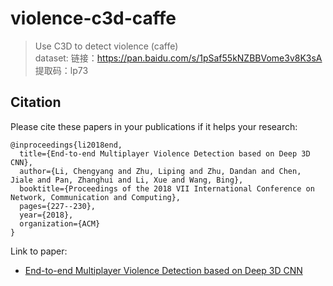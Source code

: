# violence-c3d-caffe
> Use C3D to detect violence (caffe)   
> dataset: 链接：https://pan.baidu.com/s/1pSaf55kNZBBVome3v8K3sA 提取码：lp73 

## Citation
Please cite these papers in your publications if it helps your research:
```
@inproceedings{li2018end,
  title={End-to-end Multiplayer Violence Detection based on Deep 3D CNN},
  author={Li, Chengyang and Zhu, Liping and Zhu, Dandan and Chen, Jiale and Pan, Zhanghui and Li, Xue and Wang, Bing},
  booktitle={Proceedings of the 2018 VII International Conference on Network, Communication and Computing},
  pages={227--230},
  year={2018},
  organization={ACM}
}
```
Link to paper:
- [End-to-end Multiplayer Violence Detection based on Deep 3D CNN](https://www.sci-hub.shop/10.1145/3301326.3301367)
